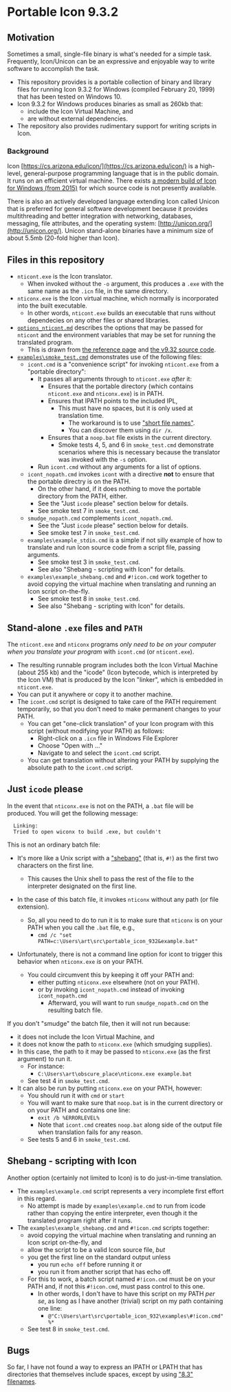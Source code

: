 # Portable Icon 9.3.2

## Motivation

Sometimes a small, single-file binary is what's needed for a simple task.  Frequently, Icon/Unicon can be an expressive and enjoyable way to write software to accomplish the task.
- This repository provides is a portable collection of binary and library files for running Icon 9.3.2 for Windows (compiled February 20, 1999) that has been tested on Windows 10.
 - Icon 9.3.2 for Windows produces binaries as small as 260kb that:
   - include the Icon Virtual Machine, and
   - are without external dependencies.
- The repository also provides rudimentary support for writing scripts in Icon.

### Background

Icon [https://cs.arizona.edu/icon/](https://cs.arizona.edu/icon/) is a high-level, general-purpose programming language that is in the public domain.  It runs on an efficient virtual machine.  There exists [a modern build of Icon for Windows (from 2015)](https://www2.cs.arizona.edu/icon/v95w.htm) for which source code is not presently available.

There is also an actively developed language extending Icon called Unicon that is preferred for general software development because it provides multithreading and better integration with networking, databases, messaging, file attributes, and the operating system: [http://unicon.org/](http://unicon.org/).  Unicon stand-alone binaries have a minimum size of about 5.5mb (20-fold higher than Icon).

## Files in this repository

- `nticont.exe` is the Icon translator.
  - When invoked without the `-o` argument, this produces a `.exe` with the same name as the `.icn` file, in the same directory.
- `nticonx.exe` is the Icon virtual machine, which normally is incorporated into the built executable.
  - In other words, `nticont.exe` builds an executable that runs without dependecies on any other files or shared libraries.
- [`options_nticont.md`](./options_nticont.md) describes the options that may be passed for `nticont` and the environment variables that may be set for running the translated program.
  - This is drawn from [the reference page](https://cs.arizona.edu/icon/refernce/icontx.htm#icont) and [the v9.32 source code](https://cs.arizona.edu/icon/ftp/packages/unix/).
- [`examples\smoke_test.cmd`](./examples/smoke_test.cmd) demonstrates use of the following files:
  - `icont.cmd` is a "convenience script" for invoking `nticont.exe` from a "portable directory":
    - It passes all arguments through to `nticont.exe` *after* it:
      - Ensures that the portable directory (which contains `nticont.exe` and `nticonx.exe`) is in PATH.
      - Ensures that IPATH points to the included IPL,
        - This must have no spaces, but it is only used at translation time.
          - The workaround is to use ["short file names"](https://en.wikipedia.org/wiki/8.3_filename#Working_with_short_filenames_in_a_command_prompt).
          - You can discover them using `dir /x`.
      - Ensures that a `noop.bat` file exists in the current directory.
        - Smoke tests 4, 5, and 6 in `smoke_test.cmd` demonstrate scenarios where this is necessary because the translator was invoked with the `-s` option.
    - Run `icont.cmd` without any arguments for a list of options.
  - `icont_nopath.cmd` invokes `icont` with a directive **not** to ensure that the portable directry is on the PATH.
    - On the other hand, if it does nothing to move the portable directory from the PATH, either.
    - See the "Just `icode` please" section below for details.
    - See smoke test 7 in `smoke_test.cmd`.
  - `smudge_nopath.cmd` complements `icont_nopath.cmd`.
    - See the "Just `icode` please" section below for details.
    - See smoke test 7 in `smoke_test.cmd`.
  - `examples\example_stdin.cmd` is a simple if not silly example of how to translate and run Icon source code from a script file, passing arguments.
    - See smoke test 3 in `smoke_test.cmd`.
    - See also "Shebang - scripting with Icon" for details.
  - `examples\example_shebang.cmd` and `#!icon.cmd` work together to avoid copying the virtual machine when translating and running an Icon script on-the-fly.
    - See smoke test 8 in `smoke_test.cmd`.
    - See also "Shebang - scripting with Icon" for details.

## Stand-alone `.exe` files and `PATH`

The `nticont.exe` and `nticonx` programs *only need to be on your computer when you translate your program* with `icont.cmd` (or `nticont.exe`).
- The resulting runnable program includes both the Icon Virtual Machine (about 255 kb) and the "icode" (Icon bytecode, which is interpreted by the Icon VM) that is produced by the Icon "linker", which is embedded in `nticont.exe`.
- You can put it anywhere or copy it to another machine.
- The `icont.cmd` script is designed to take care of the PATH requirement temporarily, so that you don't need to make permanent changes to your PATH.
  - You can get "one-click translation" of your Icon program with this script (without modifying your PATH) as follows:
    - Right-click on a `.icn` file in Windows File Explorer
    - Choose "Open with ..."
    - Navigate to and select the `icont.cmd` script.
  - You can get translation without altering your PATH by supplying the absolute path to the `icont.cmd` script.

## Just `icode` please

In the event that `nticonx.exe` is not on the PATH, a `.bat` file will be produced.  You will get the following message:
```
  Linking:
  Tried to open wiconx to build .exe, but couldn't
```
This is not an ordinary batch file:
- It's more like a Unix script with a ["shebang"](https://en.wikipedia.org/wiki/Shebang_(Unix)) (that is, `#!`) as the first two characters on the first line.
  - This causes the Unix shell to pass the rest of the file to the interpreter designated on the first line.
- In the case of this batch file, it invokes `nticonx` without any path (or file extension).
  - So, all you need to do to run it is to make sure that `nticonx` is on your PATH when you call the `.bat` file, e.g.,
    - `cmd /c "set PATH=c:\Users\art\src\portable_icon_932&example.bat"`

- Unfortunately, there is not a command line option for icont to trigger this behavior when `nticonx.exe` *is* on your PATH.
  - You could circumvent this by keeping it off your PATH and:
    - either putting `nticonx.exe` elsewhere (not on your PATH).
    - or by invoking `icont_nopath.cmd` instead of invoking `icont_nopath.cmd`
      - Afterward, you will want to run `smudge_nopath.cmd` on the resulting batch file.

If you don't "smudge" the batch file, then it will not run because:
- it does not include the Icon Virtual Machine, and
- it does not know the path to `nticonx.exe` (which smudging supplies).
- In this case, the path to it may be passed to `nticonx.exe` (as the first argument) to run it.
  - For instance:
    - `C:\Users\art\obscure_place\nticonx.exe example.bat`
  - See test 4 in `smoke_test.cmd`.
- It can also be run by putting `nticonx.exe` on your PATH, however:
  - You should run it with `cmd` or `start`
  - You will want to make sure that `noop.bat` is in the current directory or on your PATH and contains one line:
    - `exit /b %ERRORLEVEL%`
    - Note that `icont.cmd` creates `noop.bat` along side of the output file when translation fails for any reason.
  - See tests 5 and 6 in `smoke_test.cmd`.

## Shebang - scripting with Icon

Another option (certainly not limited to Icon) is to do just-in-time translation.
- The `examples\example.cmd` script represents a very incomplete first effort in this regard.
  - No attempt is made by `examples\example.cmd` to run from icode rather than copying the entire interpreter, even though it the translated program right after it runs. 
- The `examples\example_shebang.cmd` and `#!icon.cmd` scripts together:
  - avoid copying the virtual machine when translating and running an Icon script on-the-fly, and
  - allow the script to be a valid Icon source file, *but*
  - you get the first line on the standard output unless
    - you run `echo off` before running it or
    - you run it from another script that has echo off.
  - For this to work, a batch script named `#!icon.cmd` must be on your PATH and, if not this `#!icon.cmd`, must pass control to this one.
    - In other words, I don't have to have this script on my PATH *per se*, as long as I have another (trivial) script on my path containing one line:
      - `@"C:\Users\art\src\portable_icon_932\examples\#!icon.cmd" %*`
  - See test 8 in `smoke_test.cmd`.

## Bugs

So far, I have not found a way to express an IPATH or LPATH that has directories that themselves include spaces, except by using ["8.3" filenames](https://en.wikipedia.org/wiki/8.3_filename#Working_with_short_filenames_in_a_command_prompt).
